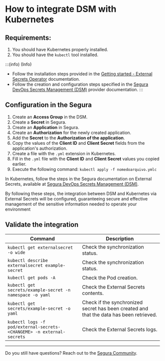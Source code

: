 # How to integrate DSM with Kubernetes

## Requirements:

1. You should have Kubernetes properly installed.
2. You should have the `kubectl` tool installed.

:::(info) (Info)
- Follow the installation steps provided in the [Getting started - External Secrets Operator](https://external-secrets.io/v0.6.1/guides/getting-started/) documentation.
- Follow the creation and configuration steps specified in the [Segura DevOps Secrets Management (DSM)](https://external-secrets.io/v0.6.1/provider/Segura-dsm/) provider documentation.
:::

## Configuration in the Segura

1. Create an **Access Group** in the DSM.
2. Create a **Secret** in Segura.
3. Create an **Application** in Segura.
4. Create an **Authorization** for the newly created application.
5. Add the **Secret** to the **Authorization of the application**.
6. Copy the values of the **Client ID** and **Client Secret** fields from the application's authorization.
7. Create a file with the `.yml` extension in Kubernetes.
8. Fill in the `.yml` file with the **Client ID** and **Client Secret** values you copied earlier.
9. Execute the following command: `kubectl apply -f nomedoarquivo.ymlc`

In Kubernetes, follow the steps in the Segura documentation on External Secrets, available at [Segura DevOps Secrets Management (DSM)](https://external-secrets.io/v0.6.1/provider/Segura-dsm/).

By following these steps, the integration between DSM and Kubernetes via External Secrets will be configured, guaranteeing secure and effective management of the sensitive information needed to operate your environment

## Validate the integration


| Command | Description |
| --- | --- |
| `kubectl get externalsecret -o wide` | Check the synchronization status. |
| `kubectl describe externalsecret example-secret` | Check the synchronization status. |
| `kubectl get pods -A` | Check the Pod creation. |
| `kubectl get secrets/example-secret -n namespace -o yaml` | Check the External Secrets contents. |
| `kubectl get secrets/example-secret -o yaml` | Check if the synchronized secret has been created and that the data has been retrieved. |
| `kubectl logs -f pod/external-secrets-<CHANGEME> -n external-secrets` | Check the External Secrets logs. |

---

Do you still have questions? Reach out to the [Segura Community](https://community.Segura.io/).